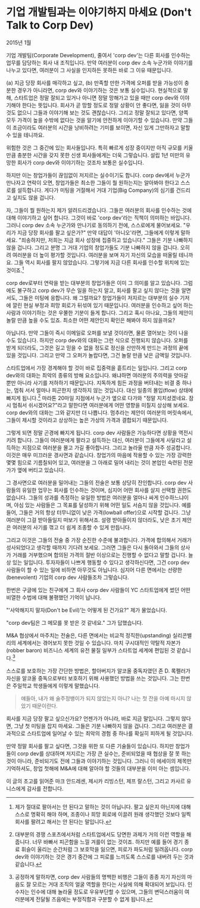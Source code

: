 # 기업 개발팀과는 이야기하지 마세요 (Don't Talk to Corp Dev)

2015년 1월

기업 개발팀(Corporate Development), 줄여서 'corp dev'는 다른 회사를 인수하는 업무를 담당하는 회사 내 조직입니다. 만약 여러분이 corp dev 소속 누군가와 이야기를 나누고 있다면, 여러분이 그 사실을 인지하든 못하든 바로 그 이유 때문입니다.

(a) 지금 당장 회사를 매각하고 싶고, (b) 만족할 만한 가격에 오퍼를 받을 가능성이 충분한 경우가 아니라면, corp dev와 이야기하는 것은 보통 실수입니다. 현실적으로 말해, 스타트업은 정말 잘되고 있거나 아니면 정말 망해가고 있을 때만 corp dev와 이야기해야 한다는 뜻입니다. 회사가 곧 망할 정도로 정말 상황이 안 좋다면, 잃을 것이 아무것도 없으니 그들과 이야기해 보는 것도 괜찮습니다. 그리고 정말 잘되고 있다면, 양쪽 모두 가격이 높을 수밖에 없다는 것을 알기에 안전하게 이야기할 수 있습니다. 만약 그들이 조금이라도 여러분의 시간을 낭비하려는 기미를 보이면, 자신 있게 그만하자고 말할 수 있을 테니까요.

위험한 것은 그 중간에 있는 회사들입니다. 특히 빠르게 성장 중이지만 아직 규모를 키울 만큼 충분한 시간을 갖지 못한 신생 회사들에게는 더욱 그렇습니다. 설립 1년 미만의 유망한 회사가 corp dev와 이야기하는 것조차 보통은 실수입니다.

하지만 이는 창업가들이 끊임없이 저지르는 실수이기도 합니다. corp dev에서 누군가 만나자고 연락이 오면, 창업가들은 최소한 그들이 뭘 원하는지는 알아봐야 한다고 스스로를 설득합니다. 게다가 미팅을 거절해서 거대 기업(Big Company)의 심기를 건드리고 싶지도 않을 겁니다.

자, 그들이 뭘 원하는지 제가 알려드리겠습니다. 그들은 여러분의 회사를 인수하는 것에 대해 이야기하고 싶어 합니다. 그것이 바로 'corp dev'라는 직책이 의미하는 바입니다. 그러니 corp dev 소속 누군가와 만나기로 동의하기 전에, 스스로에게 물어보세요. "우리가 지금 당장 회사를 팔고 싶은가?" 만약 대답이 '아니오'라면, 그들에게 이렇게 말하세요. "죄송하지만, 저희는 지금 회사 성장에 집중하고 있습니다." 그들은 기분 나빠하지 않을 겁니다. 그리고 분명 그 거대 기업의 창업가들도 기분 나빠하지 않을 겁니다. 오히려 여러분을 더 높이 평가할 것입니다. 여러분을 보며 자기 자신의 모습을 떠올릴 테니까요. 그들 역시 회사를 팔지 않았습니다. 그렇기에 지금 다른 회사를 인수할 위치에 있는 것이죠.[^1]

corp dev로부터 연락을 받는 대부분의 창업가들은 이미 그 의미를 알고 있습니다. 그럼에도 불구하고 corp dev가 무슨 일을 하는지 알고, 회사를 팔고 싶지 않다는 것을 알면서도, 그들은 미팅에 응합니다. 왜 그럴까요? 창업가들이 저지르는 대부분의 실수 기저에 깔린 현실 부정과 희망 회로가 뒤섞여 있기 때문입니다. 여러분을 인수하고 싶어 하는 사람과 이야기하는 것은 우쭐한 기분이 들게 합니다. 그리고 혹시 아나요, 그들의 제안이 놀랄 만큼 높을 수도 있죠. 최소한 어떤 제안인지 확인은 해봐야 하지 않을까요?

아닙니다. 만약 그들이 즉시 이메일로 오퍼를 보낼 것이라면, 물론 열어보는 것이 나을 수도 있습니다. 하지만 corp dev와의 대화는 그런 식으로 진행되지 않습니다. 오퍼를 받게 되더라도, 그것은 길고 믿을 수 없을 정도로 정신을 산만하게 만드는 과정의 끝에 있을 것입니다. 그리고 만약 그 오퍼가 놀랍다면, 그건 놀랄 만큼 낮은 금액일 것입니다.

스타트업에서 가장 경계해야 할 것이 바로 집중력을 흩트리는 일입니다. 그리고 corp dev와의 대화는 최악의 종류의 방해 요소입니다. 왜냐하면 여러분의 주의력을 앗아갈 뿐만 아니라 사기를 저하하기 때문입니다. 지독하게 힘든 과정을 버텨내는 비결 중 하나는, 멈춰 서서 얼마나 피곤한지 생각하지 않는 것입니다. 대신 일종의 몰입(flow) 상태에 빠지게 됩니다.[^2] 마라톤 20마일 지점에서 누군가 옆으로 다가와 "정말 지치셨겠네요. 잠시 멈춰서 쉬시겠어요?"라고 말한다면 여러분에게 어떤 영향을 미칠지 상상해 보세요. corp dev와의 대화는 그와 같지만 더 나쁩니다. 멈추라는 제안이 여러분의 머릿속에서, 그들이 제시할 것이라고 상상하는 높은 가상의 가격과 결합되기 때문입니다.

그렇게 되면 정말 곤경에 빠지게 됩니다. corp dev 사람들은 가능하다면 상황을 역전시키려 합니다. 그들이 여러분에게 팔라고 설득하는 대신, 여러분이 그들에게 사달라고 설득하는 지점으로 여러분을 몰고 가길 좋아합니다. 그리고 놀라울 만큼 자주 성공합니다. 이것은 매우 미끄러운 경사면과 같습니다. 창업가의 마음에 작용할 수 있는 가장 강력한 몇몇 힘으로 기름칠되어 있고, 여러분을 그 아래로 밀어 내리는 것이 본업인 숙련된 전문가가 옆에 버티고 있습니다.

그 경사면으로 여러분을 밀어내는 그들의 전술은 보통 상당히 잔인합니다. corp dev 사람들의 유일한 업무는 회사를 인수하는 것이며, 심지어 어떤 회사를 살지 선택할 권한도 없습니다. 그들의 성과를 측정하는 유일한 방법은 여러분을 얼마나 싸게 인수하느냐이며, 야심 있는 사람들은 그 목표를 달성하기 위해 어떤 일도 서슴지 않을 것입니다. 예를 들어, 그들은 거의 항상 터무니없이 낮은 가격(lowball offer)으로 시작할 겁니다. 그냥 여러분이 그걸 받아들일지 떠보기 위해서죠. 설령 받아들이지 않더라도, 낮은 초기 제안은 여러분의 사기를 꺾고 더 쉽게 조종할 수 있게 만듭니다.

그리고 이것은 그들의 전술 중 가장 순진한 수준에 불과합니다. 가격에 합의해서 거래가 성사되었다고 생각할 때까지 기다려 보세요. 그러면 그들은 다시 돌아와서 그들의 상사가 거래를 거부했으며 합의된 가격의 절반 이상으로는 진행할 수 없다고 말할 겁니다. 늘상 있는 일입니다. 투자자들이 나쁘게 행동할 수 있다고 생각하신다면, 그건 corp dev 사람들이 할 수 있는 일에 비하면 아무것도 아닙니다. 심지어 다른 면에서는 선량한(benevolent) 기업의 corp dev 사람들조차 그렇습니다.

한번은 구글에 있는 친구에게 그 회사 corp dev 사람들이 YC 스타트업에게 썼던 어떤 비열한 수법에 대해 불평했던 기억이 납니다.

"‘사악해지지 말자(Don't be Evil)’는 어떻게 된 건가요?" 제가 물었습니다.

"corp dev팀은 그 메모를 못 받은 것 같네요." 그가 답했습니다.

M&A 협상에서 마주치는 전술은, 다른 면에서는 비교적 정직한(upstanding) 실리콘밸리의 세계에서는 겪어보지 못한 것일 수 있습니다. 마치 구시대적인 약탈적 자본가(robber baron) 비즈니스 세계의 유전 물질 일부가 스타트업 세계에 편입된 것 같습니다.[^3]

스스로를 보호하는 가장 간단한 방법은, 할아버지가 알코올 중독자였던 존 D. 록펠러가 자신을 알코올 중독으로부터 보호하기 위해 사용했던 방법을 쓰는 것입니다. 그는 한번은 주일학교 학생들에게 이렇게 말했습니다.

> 얘들아, 내가 왜 술주정뱅이가 되지 않았는지 아니? 나는 첫 잔을 아예 마시지 않았기 때문이란다.

회사를 지금 당장 팔고 싶으신가요? 언젠가가 아니라, 바로 지금 말입니다. 그렇지 않다면, 그냥 첫 미팅을 잡지 마세요. 그들은 기분 나빠하지 않을 겁니다. 그리고 여러분은 결과적으로 스타트업에 일어날 수 있는 최악의 경험 중 하나를 확실히 피하게 될 것입니다.

만약 정말 회사를 팔고 싶다면, 그것을 위한 또 다른 기술들이 있습니다. 하지만 창업가들이 corp dev를 상대하며 저지르는 가장 큰 실수는, 준비되었을 때 협상을 잘 못 하는 것이 아니라, 준비되기도 전에 그들과 이야기하는 것입니다. 그러니 이 에세이의 제목만 기억하셔도, 창업 첫해에 M&A에 대해 알아야 할 것들의 대부분을 이미 아는 셈입니다.

이 글의 초고를 읽어준 마크 안드레센, 제시카 리빙스턴, 제프 랄스턴, 그리고 카사르 유니스에게 감사를 전합니다.

[^1]: 제가 절대로 팔아서는 안 된다고 말하는 것이 아닙니다. 팔고 싶은지 아닌지에 대해 스스로 명확히 해야 하며, 조종이나 희망 회로에 이끌려 원래 생각했던 것보다 일찍 회사를 팔려고 해서는 안 된다는 말입니다.
[^2]: 대부분의 경쟁 스포츠에서처럼 스타트업에서도 당면한 과제가 거의 이런 역할을 해줍니다. 너무 바빠서 피곤함을 느낄 겨를이 없는 것이죠. 하지만 예를 들어 경기 종료 휘슬이 울리는 순간처럼 그 보호막을 잃으면, 피로가 파도처럼 밀려옵니다. corp dev와 이야기하는 것은 경기 중간에 그 피로를 느끼도록 스스로를 내버려 두는 것과 같습니다.
[^3]: 공정하게 말하자면, corp dev 사람들의 명백한 비행은 그들이 종종 자기 자신의 마음도 잘 모르는 거대 조직의 얼굴 역할을 한다는 사실에 의해 확대되어 보입니다. 인수자는 인수에 대해 놀라울 정도로 우유부단할 수 있으며, 그들의 변덕스러움이 여러분에게 전달될 즈음에는 부정직함과 구분할 수 없게 됩니다.